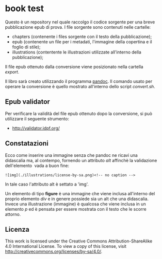 # book test #

Questo è un repository nel quale raccolgo il codice sorgente per una breve pubblicazione epub di prova. I file sorgente sono contenuti nelle cartelle:

* chapters (contenente i files sorgente con il testo della pubblicazione);
* epub (contenente un file per i metadati, l'immagine della copertina e il foglio di stile);
* illustrations (contentente le illustrazioni utilizzate all'interno della pubblicazione);

Il file epub ottenuto dalla conversione viene posizionato nella cartella _export_. 

Il libro sarà creato utilizzando il programma [pandoc](http://pandoc.org/). Il comando usato per operare la conversione è quello mostrato all'interno dello script _convert.sh_.

## Epub validator

Per verificare la validità del file epub ottenuto dopo la conversione, si può utilizzare il seguente strumento:

* http://validator.idpf.org/

## Constatazioni

Ecco come inserire una immagine senza che pandoc ne ricavi una didascalia ma, al contempo, fornendo un attributo _alt_ affinchè la validazione dell'elemento <img> vada a buon fine:

    ![img](./illustrations/license-by-sa.png)<!-- no caption -->

In tale caso l'attributo alt è settato a 'img'.

Un elemento di tipo **figure** è una immagine che viene inclusa all'interno del proprio elemento _div_ e in genere possiede sia un alt che una didascalia. Invece una illustrazione (immagine) è qualcosa che viene inclusa in un elemento _p_ ed è pensata per essere mostrata con il testo che le scorre attorno.

## Licenza

This work is licensed under the Creative Commons Attribution-ShareAlike 4.0 International License. To view a copy of this license, visit http://creativecommons.org/licenses/by-sa/4.0/.
